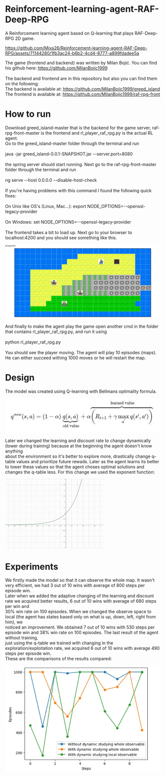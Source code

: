 # Reinforcement-learning-agent-RAF-Deep-RPG
A Reinforcement learning agent based on Q-learning that plays RAF-Deep-RPG 2D game.



https://github.com/Mixa26/Reinforcement-learning-agent-RAF-Deep-RPG/assets/71144280/1fb3ac24-b6b2-4cd4-8777-a899fdadee5a



The game (frontend and backend) was written by Milan Bojić. You can find his github here: https://github.com/MilanBojic1999<br><br>
The backend and frontend are in this repository but also you can find them on the following:<br>
The backend is available at: https://github.com/MilanBojic1999/greed_island<br>
The frontend is available at: https://github.com/MilanBojic1999/raf-rpg-front<br>

# How to run
Download greed_island-master that is the backend for the game server, raf-rpg-front-master is the frontend and rl_player_raf_rpg.py is the actual RL agent.<br>
Go to the greed_island-master folder through the terminal and run<br><br>
java -jar greed_island-0.0.1-SNAPSHOT.jar --server.port=8080<br><br>
the spring server should start running. Next go to the raf-rpg-front-master folder through the terminal and run<br><br>
ng serve --host 0.0.0.0 --disable-host-check<br><br>
If you're having problems with this command I found the following quick fixes:<br><br>
On Unix like OS's (Linux, Mac...): export NODE_OPTIONS=--openssl-legacy-provider<br><br>
On Windows: set NODE_OPTIONS=--openssl-legacy-provider<br><br>
The frontend takes a bit to load up. Next go to your browser to localhost:4200 and you should see something like this.<br>

![game](pics/Immagine.jpg)

And finally to make the agent play the game open another cmd in the folder that contains rl_player_raf_rpg.py, and run it using<br><br>
python rl_player_raf_rpg.py<br><br>
You should see the player moving. The agent will play 10 episodes (maps). He can either succeed withing 1000 moves or he will restart the map.<br>

# Design
The model was created using Q-learning with Bellmans optimality formula.

![game](pics/Immagine1.jpg)

Later we changed the learning and discount rate to change dynamically (lower during training) because at the beginning the agent doesn't know anything<br>
about the environment so it's better to explore more, drastically change q-table values and prioritize future rewads. Later as the agent learns its better<br>
to lower these values so that the agent choses optimal solutions and changes the q-table less. For this change we used the exponent function:

![game](pics/Immagine2.jpg)

# Experiments
We firstly made the model so that it can observe the whole map. It wasn't very efficient, we had 3 out of 10 wins with average of 800 steps per episode win.<br>
Later when we added the adaptive changing of the learning and discount rate we acquired better results, 6 out of 10 wins with average of 680 steps per win and<br>
30% win rate on 100 episodes. When we changed the observe space to local (the agent has states based only on what is up, down, left, right from him), we<br>
noticed an improvement. We obtained 7 out of 10 wins with 530 steps per episode win and 38% win rate on 100 episodes. The last result of the agent without training,<br>
just using the q-table we trained with changing in the exploration/exploitation rate, we acquired 6 out of 10 wins with average 490 steps per episode win.<br>
These are the comparisons of the results compared: 

![game](pics/Immagine3.jpg)
